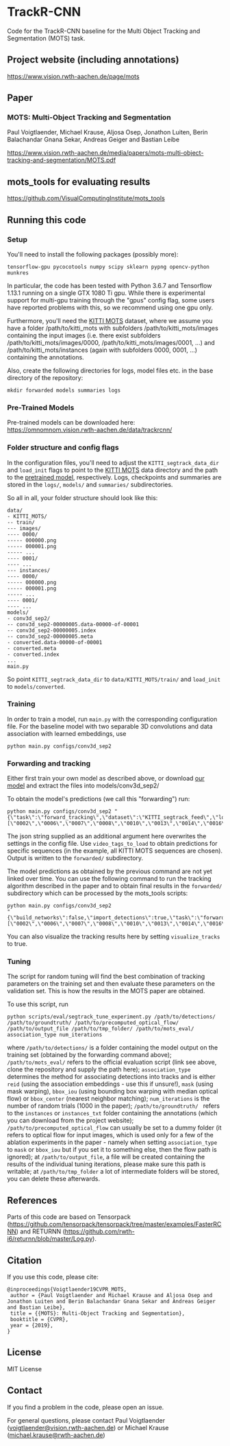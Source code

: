 # TrackR-CNN
Code for the TrackR-CNN baseline for the Multi Object Tracking and Segmentation (MOTS) task.

## Project website (including annotations)
https://www.vision.rwth-aachen.de/page/mots

## Paper
### MOTS: Multi-Object Tracking and Segmentation

Paul Voigtlaender, Michael Krause, Aljosa Osep, Jonathon Luiten, Berin Balachandar Gnana Sekar, Andreas Geiger and Bastian Leibe

https://www.vision.rwth-aachen.de/media/papers/mots-multi-object-tracking-and-segmentation/MOTS.pdf

## mots_tools for evaluating results
https://github.com/VisualComputingInstitute/mots_tools

## Running this code
### Setup
You'll need to install the following packages (possibly more):
```
tensorflow-gpu pycocotools numpy scipy sklearn pypng opencv-python munkres
```
In particular, the code has been tested with Python 3.6.7 and Tensorflow 1.13.1 running on a single GTX 1080 Ti gpu. While there is experimental support for multi-gpu training through the "gpus" config flag, some users have reported problems with this, so we recommend using one gpu only.

Furthermore, you'll need the [KITTI MOTS](https://www.vision.rwth-aachen.de/page/mots) dataset, where we assume you have a folder /path/to/kitti_mots with subfolders /path/to/kitti_mots/images containing the input images (i.e. there exist subfolders /path/to/kitti_mots/images/0000, /path/to/kitti_mots/images/0001, ...) and /path/to/kitti_mots/instances  (again with subfolders 0000, 0001, ...) containing the annotations.

Also, create the following directories for logs, model files etc. in the base directory of the repository:
```
mkdir forwarded models summaries logs
```

### Pre-Trained Models
Pre-trained models can be downloaded here: https://omnomnom.vision.rwth-aachen.de/data/trackrcnn/

### Folder structure and config flags
In the configuration files, you'll need to adjust the `KITTI_segtrack_data_dir` and `load_init` flags to point to the [KITTI MOTS](https://www.vision.rwth-aachen.de/page/mots) data directory and the path to the [pretrained model](https://omnomnom.vision.rwth-aachen.de/data/trackrcnn/trackrcnn_init.zip), respectively. Logs, checkpoints and summaries are stored in the `logs/`, `models/` and `summaries/` subdirectories.

So all in all, your folder structure should look like this:
```
data/
- KITTI_MOTS/
-- train/
--- images/
---- 0000/
----- 000000.png
----- 000001.png
----- ...
---- 0001/
---- ...
--- instances/
---- 0000/
----- 000000.png
----- 000001.png
----- ...
---- 0001/
---- ...
models/
- conv3d_sep2/
-- conv3d_sep2-00000005.data-00000-of-00001
-- conv3d_sep2-00000005.index
-- conv3d_sep2-00000005.meta
- converted.data-00000-of-00001
- converted.meta
- converted.index 
...
main.py
```
So point `KITTI_segtrack_data_dir` to `data/KITTI_MOTS/train/` and `load_init` to `models/converted`.

### Training
In order to train a model, run `main.py` with the corresponding configuration file. For the baseline model with two separable 3D convolutions and data association with learned embeddings, use
```
python main.py configs/conv3d_sep2
```

### Forwarding and tracking
Either first train your own model as described above, or download [our model](https://omnomnom.vision.rwth-aachen.de/data/trackrcnn/conv3d_sep2-00000005.zip) and extract the files into models/conv3d_sep2/

To obtain the model's predictions (we call this "forwarding") run:
```
python main.py configs/conv3d_sep2 "{\"task\":\"forward_tracking\",\"dataset\":\"KITTI_segtrack_feed\",\"load_epoch_no\":5,\"batch_size\":5,\"export_detections\":true,\"do_tracking\":false,\"video_tags_to_load\":[\"0002\",\"0006\",\"0007\",\"0008\",\"0010\",\"0013\",\"0014\",\"0016\",\"0018\",\"0000\",\"0001\",\"0003\",\"0004\",\"0005\",\"0009\",\"0011\",\"0012\",\"0015\",\"0017\",\"0019\",\"0020\"]}"
```
The json string supplied as an additional argument here overwrites the settings in the config file. Use `video_tags_to_load` to obtain predictions for specific sequences (in the example, all KITTI MOTS sequences are chosen). Output is written to the `forwarded/` subdirectory.

The model predictions as obtained by the previous command are not yet linked over time. You can use the following command to run the tracking algorithm described in the paper and to obtain final results in the `forwarded/` subdirectory which can be processed by the mots_tools scripts:
```
python main.py configs/conv3d_sep2
"{\"build_networks\":false,\"import_detections\":true,\"task\":\"forward_tracking\",\"dataset\":\"KITTI_segtrack_feed\",\"do_tracking\":true,\"visualize_detections\":false,\"visualize_tracks\":false,\"load_epoch_no\":5,\"video_tags_to_load\":[\"0002\",\"0006\",\"0007\",\"0008\",\"0010\",\"0013\",\"0014\",\"0016\",\"0018\"]}"
```
You can also visualize the tracking results here by setting `visualize_tracks` to true.

### Tuning
The script for random tuning will find the best combination of tracking parameters on the training set and then evaluate these parameters on the validation set. This is how the results in the MOTS paper are obtained.

To use this script, run
```
python scripts/eval/segtrack_tune_experiment.py /path/to/detections/ /path/to/groundtruth/ /path/to/precomputed_optical_flow/ /path/to/output_file /path/to/tmp_folder/ /path/to/mots_eval/ association_type num_iterations
```
where `/path/to/detections/` is a folder containing the model output on the training set (obtained by the forwarding command above); `/path/to/mots_eval/` refers to the official evaluation script (link see above, clone the repository and supply the path here); `association_type` determines the method for associating detections into tracks and is either `reid` (using the association embeddings - use this if unsure!), `mask` (using mask warping), `bbox_iou` (using bounding box warping with median optical flow) or `bbox_center` (nearest neighbor matching); `num_iterations` is the number of random trials (1000 in the paper); `/path/to/groundtruth/ ` refers to the `instances` or `instances_txt` folder containing the annotations (which you can download from the project website); `/path/to/precomputed_optical_flow` can usually be set to a dummy folder (it refers to optical flow for input images, which is used only for a few of the ablation experiments in the paper - namely when setting `association_type` to `mask` or `bbox_iou` but if you set it to something else, then the flow path is ignored); at `/path/to/output_file`, a file will be created containing the results of the individual tuning iterations, please make sure this path is writable; at `/path/to/tmp_folder` a lot of intermediate folders will be stored, you can delete these afterwards.

## References
Parts of this code are based on Tensorpack (https://github.com/tensorpack/tensorpack/tree/master/examples/FasterRCNN) and RETURNN (https://github.com/rwth-i6/returnn/blob/master/Log.py).

## Citation
If you use this code, please cite:
```
@inproceedings{Voigtlaender19CVPR_MOTS,
 author = {Paul Voigtlaender and Michael Krause and Aljosa Osep and Jonathon Luiten and Berin Balachandar Gnana Sekar and Andreas Geiger and Bastian Leibe},
 title = {{MOTS}: Multi-Object Tracking and Segmentation},
 booktitle = {CVPR},
 year = {2019},
}
```

## License
MIT License

## Contact
If you find a problem in the code, please open an issue.

For general questions, please contact Paul Voigtlaender (voigtlaender@vision.rwth-aachen.de) or Michael Krause (michael.krause@rwth-aachen.de)
